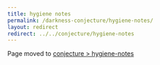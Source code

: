 ```yaml
---
title: hygiene notes
permalink: /darkness-conjecture/hygiene-notes/
layout: redirect
redirect: ../../conjecture/hygiene-notes
---
```


Page moved to [conjecture > hygiene-notes](/conjecture/hygiene-notes)

